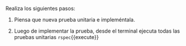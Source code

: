 Realiza los siguientes pasos:

1. Piensa que nueva prueba unitaria e impleméntala.

2. Luego de implementar la prueba, desde el terminal ejecuta todas las pruebas unitarias `rspec`{{execute}}